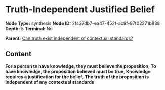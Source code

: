 # Truth-Independent Justified Belief

**Node Type:** synthesis
**Node ID:** 2f437db7-ea47-452f-ac9f-97f02271b838
**Depth:** 5
**Terminal:** No

**Parent:** [Can truth exist independent of contextual standards?](can-truth-exist-independent-of-contextual-standards-antithesis-ea12abb7-70b4-4d16-8f8c-987a6e070f85.md)

## Content

**For a person to have knowledge, they must believe the proposition**, **To have knowledge, the proposition believed must be true**, **Knowledge requires a justification for the belief**, **The truth of the proposition is independent of any contextual standards**
